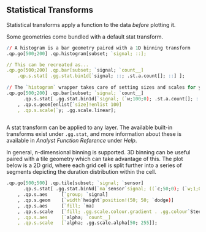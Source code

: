 ## Statistical Transforms


Statistical transforms apply a function to the data *before* plotting it.

Some geometries come bundled with a default stat transform.

```q
// A histogram is a bar geometry paired with a 1D binning transform
.qp.go[500;200] .qp.histogram[subset; `signal; ::];

// This can be recreated as...
.qp.go[500;200] .qp.bar[subset; `signal; `count__]
    .qp.s.stat[ .gg.stat.bin1d[`signal; ::; .st.a.count[]; ::] ];
    
// The `histogram` wrapper takes care of setting sizes and scales for you   
.qp.go[500;200] .qp.bar[subset; `signal; `count__]
      .qp.s.stat[ .gg.stat.bin1d[`signal; (`w;100;0); .st.a.count[]; ::] ]
    , .qp.s.geom[enlist[`size]!enlist 100]
    , .qp.s.scale[`y; .gg.scale.linear];
    
```

A stat transform can be applied to any layer. The available built-in transforms
exist under `.gg.stat`, and more information about these is available in
*Analyst Function Reference* under *Help*.

In general, n-dimensional binning is supported. 3D binning can be useful paired
with a tile geometry which can take advantage of this. The plot below is a 2D
grid, where each grid cell is split further into a series of segments depicting
the duration distribution within the cell.

```q
.qp.go[500;500] .qp.tile[subset; `signal; `sensor]
      .qp.s.stat[ .gg.stat.binNd[`ma`sensor`signal; ((`c;50;0); (`w;1;0); (`c;50;0)); .st.a.count[]; ::] ]
    , .qp.s.aes     [`group; `signal]
    , .qp.s.geom    [`width`height`position!(50; 50; `dodge)]
    , .qp.s.aes     [`fill; `ma]
    , .qp.s.scale   [`fill; .gg.scale.colour.gradient . .gg.colour`SteelBlue`FireBrick]
    , .qp.s.aes     [`alpha; `count__]
    , .qp.s.scale   [`alpha; .gg.scale.alpha[50; 255]];
```
